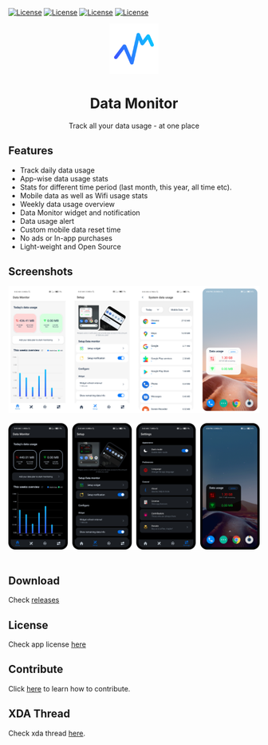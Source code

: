 [![License](https://shields.io/badge/version-v1.0-087AFF.svg)](https://github.com/itsdrnoob/DataMonitor)
[![License](https://shields.io/badge/platform-android-green.svg)](https://github.com/itsdrnoob/DataMonitor)
[![License](https://shields.io/badge/license-Apache%202-blue.svg)](https://www.apache.org/licenses/LICENSE-2.0)
[![License](https://shields.io/badge/release-v1.0-blue.svg)](https://github.com/itsdrnoob/DataMonitor/releases)

<div align="center">
<img src="images/icon.png" width="20%" height="20%"></img>

# Data Monitor
Track all your data usage - at one place
</div>

## Features
- Track daily data usage
- App-wise data usage stats
- Stats for different time period (last month, this year, all time etc).
- Mobile data as well as Wifi usage stats
- Weekly data usage overview
- Data Monitor widget and notification
- Data usage alert
- Custom mobile data reset time
- No ads or In-app purchases
- Light-weight and Open Source

## Screenshots
![Home light](images/ss_all_light.png)<br><br>
![Home light](images/ss_all_dark.png)
<br><br>

## Download
Check <a href = "">releases</a>

## License
Check app license <a href = "LICENSE">here</a>

## Contribute
Click <a href = "CONTRIBUTING.md">here</a> to learn how to contribute.

## XDA Thread
Check xda thread <a href = "https://forums.xda-developers.com">here</a>.